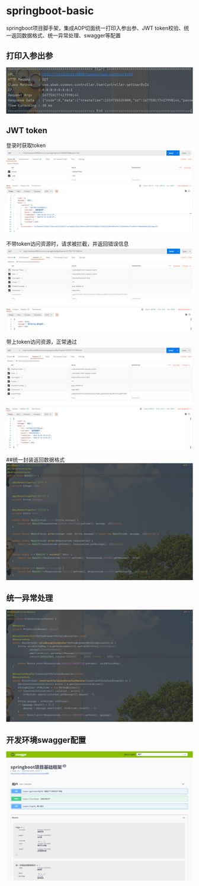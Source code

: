 # springboot-basic
springboot项目脚手架，集成AOP切面统一打印入参出参、JWT token校验、统一返回数据格式、统一异常处理、swagger等配置

## 打印入参出参
![image.png](https://github.com/Alex-Zhuo/springboot-basic/blob/master/src/main/java/com/abab/common/screenshot/1.jpg)
## JWT token
登录时获取token
![image.png](https://github.com/Alex-Zhuo/springboot-basic/blob/master/src/main/java/com/abab/common/screenshot/2.jpg)

不带token访问资源时，请求被拦截，并返回错误信息
![image.png](https://github.com/Alex-Zhuo/springboot-basic/blob/master/src/main/java/com/abab/common/screenshot/3.jpg)

带上token访问资源，正常通过
![image.png](https://github.com/Alex-Zhuo/springboot-basic/blob/master/src/main/java/com/abab/common/screenshot/4.jpg)

##统一封装返回数据格式
![image.png](https://github.com/Alex-Zhuo/springboot-basic/blob/master/src/main/java/com/abab/common/screenshot/5.jpg)

## 统一异常处理
![image.png](https://github.com/Alex-Zhuo/springboot-basic/blob/master/src/main/java/com/abab/common/screenshot/6.jpg)

## 开发环境swagger配置
![image.png](https://github.com/Alex-Zhuo/springboot-basic/blob/master/src/main/java/com/abab/common/screenshot/7.jpg) 